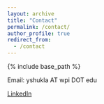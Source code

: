 ```yaml
---
layout: archive
title: "Contact"
permalink: /contact/
author_profile: true
redirect_from:
  - /contact
---
```


{% include base_path %}


Email: yshukla AT wpi DOT edu

[LinkedIn](www.linkedin.com/in/yashshukla)

